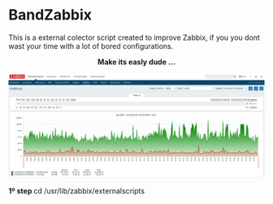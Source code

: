 # BandZabbix


This is a external colector script created to improve Zabbix, if you you dont wast your time with a lot of bored configurations.
<div align="center"><b>Make its easly dude ...</b></div>

![Screenshot](zabbix1.png)

<b> 1º step </b>
cd /usr/lib/zabbix/externalscripts




